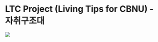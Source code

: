 # LTC Project (Living Tips for CBNU) - 자취구조대
<img src="https://img.shields.io/badge/Python-#3776AB?style=flat-square&logo=python&logoColor=white"/>
